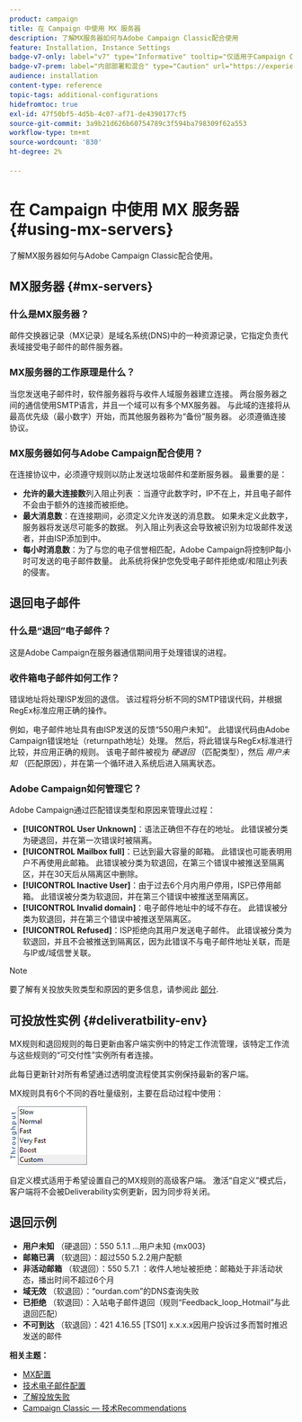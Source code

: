 ```yaml
---
product: campaign
title: 在 Campaign 中使用 MX 服务器
description: 了解MX服务器如何与Adobe Campaign Classic配合使用
feature: Installation, Instance Settings
badge-v7-only: label="v7" type="Informative" tooltip="仅适用于Campaign Classicv7"
badge-v7-prem: label="内部部署和混合" type="Caution" url="https://experienceleague.adobe.com/docs/campaign-classic/using/installing-campaign-classic/architecture-and-hosting-models/hosting-models-lp/hosting-models.html?lang=zh-Hans" tooltip="仅适用于内部部署和混合部署"
audience: installation
content-type: reference
topic-tags: additional-configurations
hidefromtoc: true
exl-id: 47f50bf5-4d5b-4c07-af71-de4390177cf5
source-git-commit: 3a9b21d626b60754789c3f594ba798309f62a553
workflow-type: tm+mt
source-wordcount: '830'
ht-degree: 2%

---
```


# 在 Campaign 中使用 MX 服务器 {#using-mx-servers}



了解MX服务器如何与Adobe Campaign Classic配合使用。

## MX服务器 {#mx-servers}

### 什么是MX服务器？

邮件交换器记录（MX记录）是域名系统(DNS)中的一种资源记录，它指定负责代表域接受电子邮件的邮件服务器。

### MX服务器的工作原理是什么？

当您发送电子邮件时，软件服务器将与收件人域服务器建立连接。 两台服务器之间的通信使用SMTP语言，并且一个域可以有多个MX服务器。 与此域的连接将从最高优先级（最小数字）开始，而其他服务器称为“备份”服务器。 必须遵循连接协议。

### MX服务器如何与Adobe Campaign配合使用？

在连接协议中，必须遵守规则以防止发送垃圾邮件和垄断服务器。 最重要的是：

* **允许的最大连接数**&#x200B;列入阻止列表 ：当遵守此数字时，IP不在上，并且电子邮件不会由于额外的连接而被拒绝。
* **最大消息数**：在连接期间，必须定义允许发送的消息数。 如果未定义此数字，服务器将发送尽可能多的数据。 列入阻止列表这会导致被识别为垃圾邮件发送者，并由ISP添加到中。
* **每小时消息数**：为了与您的电子信誉相匹配，Adobe Campaign将控制IP每小时可发送的电子邮件数量。 此系统将保护您免受电子邮件拒绝或/和阻止列表的侵害。

## 退回电子邮件

### 什么是“退回”电子邮件？

这是Adobe Campaign在服务器通信期间用于处理错误的进程。

### 收件箱电子邮件如何工作？

错误地址将处理ISP发回的退信。 该过程将分析不同的SMTP错误代码，并根据RegEx标准应用正确的操作。

例如，电子邮件地址具有由ISP发送的反馈“550用户未知”。 此错误代码由Adobe Campaign错误地址（returnpath地址）处理。 然后，将此错误与RegEx标准进行比较，并应用正确的规则。 该电子邮件被视为 *硬退回* （匹配类型），然后 *用户未知* （匹配原因），并在第一个循环进入系统后进入隔离状态。

### Adobe Campaign如何管理它？

Adobe Campaign通过匹配错误类型和原因来管理此过程：

* **[!UICONTROL User Unknown]**：语法正确但不存在的地址。 此错误被分类为硬退回，并在第一次错误时被隔离。
* **[!UICONTROL Mailbox full]**：已达到最大容量的邮箱。 此错误也可能表明用户不再使用此邮箱。 此错误被分类为软退回，在第三个错误中被推送至隔离区，并在30天后从隔离区中删除。
* **[!UICONTROL Inactive User]**：由于过去6个月内用户停用，ISP已停用邮箱。 此错误被分类为软退回，并在第三个错误中被推送至隔离区。
* **[!UICONTROL Invalid domain]**：电子邮件地址中的域不存在。 此错误被分类为软退回，并在第三个错误中被推送至隔离区。
* **[!UICONTROL Refused]**：ISP拒绝向其用户发送电子邮件。 此错误被分类为软退回，并且不会被推送到隔离区，因为此错误不与电子邮件地址关联，而是与IP或/域信誉关联。

>[!NOTE]
>
>要了解有关投放失败类型和原因的更多信息，请参阅此 [部分](../../delivery/using/understanding-delivery-failures.md#delivery-failure-types-and-reasons).

## 可投放性实例 {#deliveratbility-env}

MX规则和退回规则的每日更新由客户端实例中的特定工作流管理，该特定工作流与这些规则的“可交付性”实例所有者连接。

此每日更新针对所有希望通过透明度流程使其实例保持最新的客户端。

MX规则具有6个不同的吞吐量级别，主要在启动过程中使用：

![](assets/mx-rules-throughput.png)

自定义模式适用于希望设置自己的MX规则的高级客户端。 激活“自定义”模式后，客户端将不会被Deliverability实例更新，因为同步将关闭。

## 退回示例

* **用户未知** （硬退回）：550 5.1.1 ...用户未知 {mx003}
* **邮箱已满** （软退回）：超过550 5.2.2用户配额
* **非活动邮箱** （软退回）：550 5.7.1 ：收件人地址被拒绝：邮箱处于非活动状态，播出时间不超过6个月
* **域无效** （软退回）：“ourdan.com”的DNS查询失败
* **已拒绝** （软退回）：入站电子邮件退回（规则“Feedback_loop_Hotmail”与此退回匹配）
* **不可到达** （软退回）：421 4.16.55 [TS01] x.x.x.x因用户投诉过多而暂时推迟发送的邮件

**相关主题：**
* [MX配置](../../installation/using/email-deliverability.md#mx-configuration)
* [技术电子邮件配置](../../installation/using/email-deliverability.md)
* [了解投放失败](../../delivery/using/understanding-delivery-failures.md)
* [Campaign Classic — 技术Recommendations](https://experienceleague.adobe.com/docs/deliverability-learn/deliverability-best-practice-guide/additional-resources/campaign/acc-technical-recommendations.html)

